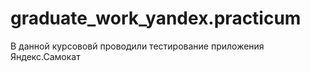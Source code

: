 # graduate_work_yandex.practicum

В данной курсововй проводили тестирование приложения Яндекс.Самокат
